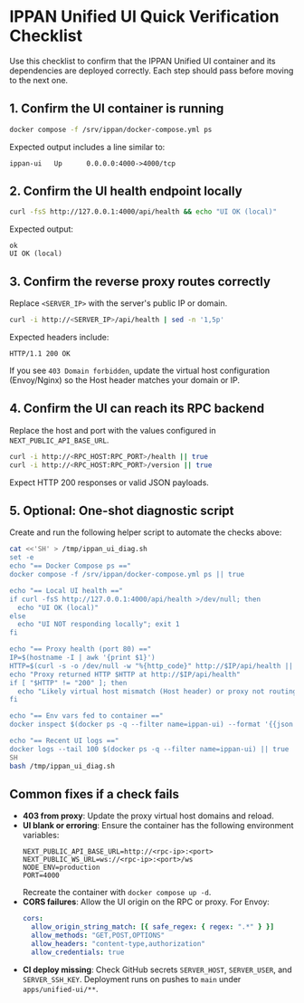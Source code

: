 # IPPAN Unified UI Quick Verification Checklist

Use this checklist to confirm that the IPPAN Unified UI container and its dependencies are deployed correctly. Each step should pass before moving to the next one.

## 1. Confirm the UI container is running
```bash
docker compose -f /srv/ippan/docker-compose.yml ps
```
Expected output includes a line similar to:
```
ippan-ui   Up      0.0.0.0:4000->4000/tcp
```

## 2. Confirm the UI health endpoint locally
```bash
curl -fsS http://127.0.0.1:4000/api/health && echo "UI OK (local)"
```
Expected output:
```
ok
UI OK (local)
```

## 3. Confirm the reverse proxy routes correctly
Replace `<SERVER_IP>` with the server's public IP or domain.
```bash
curl -i http://<SERVER_IP>/api/health | sed -n '1,5p'
```
Expected headers include:
```
HTTP/1.1 200 OK
```

If you see `403 Domain forbidden`, update the virtual host configuration (Envoy/Nginx) so the Host header matches your domain or IP.

## 4. Confirm the UI can reach its RPC backend
Replace the host and port with the values configured in `NEXT_PUBLIC_API_BASE_URL`.
```bash
curl -i http://<RPC_HOST:RPC_PORT>/health || true
curl -i http://<RPC_HOST:RPC_PORT>/version || true
```
Expect HTTP 200 responses or valid JSON payloads.

## 5. Optional: One-shot diagnostic script
Create and run the following helper script to automate the checks above:
```bash
cat <<'SH' > /tmp/ippan_ui_diag.sh
set -e
echo "== Docker Compose ps =="
docker compose -f /srv/ippan/docker-compose.yml ps || true

echo "== Local UI health =="
if curl -fsS http://127.0.0.1:4000/api/health >/dev/null; then
  echo "UI OK (local)"
else
  echo "UI NOT responding locally"; exit 1
fi

echo "== Proxy health (port 80) =="
IP=$(hostname -I | awk '{print $1}')
HTTP=$(curl -s -o /dev/null -w "%{http_code}" http://$IP/api/health || true)
echo "Proxy returned HTTP $HTTP at http://$IP/api/health"
if [ "$HTTP" != "200" ]; then
  echo "Likely virtual host mismatch (Host header) or proxy not routing."
fi

echo "== Env vars fed to container =="
docker inspect $(docker ps -q --filter name=ippan-ui) --format '{{json .Config.Env}}' | jq -r '.[]' 2>/dev/null || true

echo "== Recent UI logs =="
docker logs --tail 100 $(docker ps -q --filter name=ippan-ui) || true
SH
bash /tmp/ippan_ui_diag.sh
```

## Common fixes if a check fails
- **403 from proxy**: Update the proxy virtual host domains and reload.
- **UI blank or erroring**: Ensure the container has the following environment variables:
  ```
  NEXT_PUBLIC_API_BASE_URL=http://<rpc-ip>:<port>
  NEXT_PUBLIC_WS_URL=ws://<rpc-ip>:<port>/ws
  NODE_ENV=production
  PORT=4000
  ```
  Recreate the container with `docker compose up -d`.
- **CORS failures**: Allow the UI origin on the RPC or proxy. For Envoy:
  ```yaml
  cors:
    allow_origin_string_match: [{ safe_regex: { regex: ".*" } }]
    allow_methods: "GET,POST,OPTIONS"
    allow_headers: "content-type,authorization"
    allow_credentials: true
  ```
- **CI deploy missing**: Check GitHub secrets `SERVER_HOST`, `SERVER_USER`, and `SERVER_SSH_KEY`. Deployment runs on pushes to `main` under `apps/unified-ui/**`.
